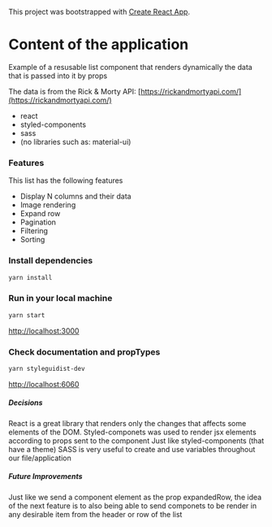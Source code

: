 This project was bootstrapped with [Create React App](https://github.com/facebook/create-react-app).

# Content of the application

Example of a resusable list component that renders dynamically the data that is passed into it by props

The data is from the Rick & Morty API: [https://rickandmortyapi.com/](https://rickandmortyapi.com/)

- react
- styled-components
- sass
- (no libraries such as: material-ui)

### Features

This list has the following features

- Display N columns and their data
- Image rendering
- Expand row
- Pagination
- Filtering
- Sorting

### Install dependencies

```bash
yarn install
```

### Run in your local machine

```bash
yarn start
```

[http://localhost:3000](http://localhost:3000)

### Check documentation and propTypes

```bash
yarn styleguidist-dev
```

[http://localhost:6060](http://localhost:6060)

##### Decisions

React is a great library that renders only the changes that affects some elements of the DOM.
Styled-componets was used to render jsx elements according to props sent to the component
Just like styled-components (that have a theme) SASS is very useful to create and use variables throughout our file/application

##### Future Improvements

Just like we send a component element as the prop expandedRow, the idea of the next feature is to also being able to send componets to be render in any desirable item from the header or row of the list
